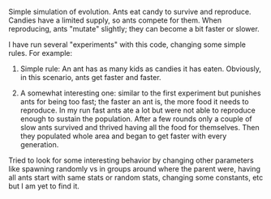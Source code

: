Simple simulation of evolution. Ants eat candy to survive and reproduce. Candies have a limited supply, so ants compete for them. When reproducing, ants "mutate" slightly; they can become a bit faster or slower.

I have run several "experiments" with this code, changing some simple rules. For example:

1. Simple rule: An ant has as many kids as candies it has eaten. Obviously, in this scenario, ants get faster and faster.

2. A somewhat interesting one: similar to the first experiment but punishes ants for being too fast; the faster an ant is, the more food it needs to reproduce. In my run fast ants ate a lot but were not able to reproduce enough to sustain the population. After a few rounds only a couple of slow ants survived and thrived having all the food for themselves. Then they populated whole area and began to get faster with every generation.

Tried to look for some interesting behavior by changing other parameters like spawning randomly vs in groups around where the parent were, having all ants start with same stats or random stats, changing some constants, etc but I am yet to find it.
